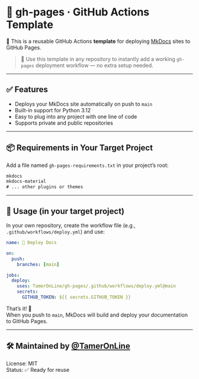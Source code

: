 # 📘 gh-pages · GitHub Actions Template

🎯 This is a reusable GitHub Actions **template** for deploying [MkDocs](https://www.mkdocs.org/) sites to GitHub Pages.

> 🧩 Use this template in any repository to instantly add a working `gh-pages` deployment workflow — no extra setup needed.

---

## ✅ Features

- Deploys your MkDocs site automatically on push to `main`
- Built-in support for Python 3.12
- Easy to plug into any project with one line of code
- Supports private and public repositories

---

## 📦 Requirements in Your Target Project

Add a file named `gh-pages-requirements.txt` in your project’s root:

```txt
mkdocs
mkdocs-material
# ... other plugins or themes
```

---

## 🚀 Usage (in your target project)

In your own repository, create the workflow file (e.g., `.github/workflows/deploy.yml`) and use:

```yaml
name: 📘 Deploy Docs

on:
  push:
    branches: [main]

jobs:
  deploy:
    uses: TamerOnLine/gh-pages/.github/workflows/deploy.yml@main
    secrets:
      GITHUB_TOKEN: ${{ secrets.GITHUB_TOKEN }}
```

That’s it! 🎉  
When you push to `main`, MkDocs will build and deploy your documentation to GitHub Pages.

---

## 🛠 Maintained by [@TamerOnLine](https://github.com/TamerOnLine)

License: MIT  
Status: ✅ Ready for reuse

